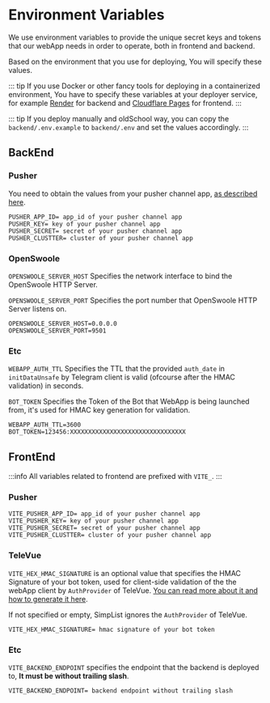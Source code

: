 # Environment Variables

We use environment variables to provide the unique secret keys and tokens that our webApp needs in order to operate, both in frontend and backend.

Based on the environment that you use for deploying, You will specify these values.

::: tip
If you use Docker or other fancy tools for deploying in a containerized environment, You have to specify these variables at your deployer service, for example [Render](https://render.com) for backend and [Cloudflare Pages](https://pages.cloudflare.com/) for frontend.
:::

::: tip
If you deploy manually and oldSchool way, you can copy the `backend/.env.example` to `backend/.env` and set the values accordingly.
:::

## BackEnd

### Pusher
You need to obtain the values from your pusher channel app, [as described here](pusher#getting-app-keys).

```shell
PUSHER_APP_ID= app_id of your pusher channel app
PUSHER_KEY= key of your pusher channel app
PUSHER_SECRET= secret of your pusher channel app
PUSHER_CLUSTTER= cluster of your pusher channel app
```

### OpenSwoole
`OPENSWOOLE_SERVER_HOST` Specifies the network interface to bind the OpenSwoole HTTP Server.  

`OPENSWOOLE_SERVER_PORT` Specifies the port number that OpenSwoole HTTP Server listens on.

```shell
OPENSWOOLE_SERVER_HOST=0.0.0.0
OPENSWOOLE_SERVER_PORT=9501
```

### Etc
`WEBAPP_AUTH_TTL` Specifies the TTL that the provided `auth_date` in `initDataUnsafe` by Telegram client is valid (ofcourse after the HMAC validation) in seconds.  

`BOT_TOKEN` Specifies the Token of the Bot that WebApp is being launched from, it's used for HMAC key generation for validation.

```shell
WEBAPP_AUTH_TTL=3600
BOT_TOKEN=123456:XXXXXXXXXXXXXXXXXXXXXXXXXXXXXXXX
```

## FrontEnd
:::info
All variables related to frontend are prefixed with `VITE_`.
:::

### Pusher
```shell
VITE_PUSHER_APP_ID= app_id of your pusher channel app
VITE_PUSHER_KEY= key of your pusher channel app
VITE_PUSHER_SECRET= secret of your pusher channel app
VITE_PUSHER_CLUSTTER= cluster of your pusher channel app
```

### TeleVue
`VITE_HEX_HMAC_SIGNATURE` is an optional value that specifies the HMAC Signature of your bot token, used for client-side validation of the the webApp client by `AuthProvider` of TeleVue. [You can read more about it and how to generate it here](https://erfanmola.github.io/TeleVue/?path=/docs/providers-authprovider--docs#hex_hmac_signature).

If not specified or empty, SimpList ignores the `AuthProvider` of TeleVue.

```shell
VITE_HEX_HMAC_SIGNATURE= hmac signature of your bot token
```

### Etc
`VITE_BACKEND_ENDPOINT` specifies the endpoint that the backend is deployed to, **It must be without trailing slash**. 

```shell
VITE_BACKEND_ENDPOINT= backend endpoint without trailing slash
```